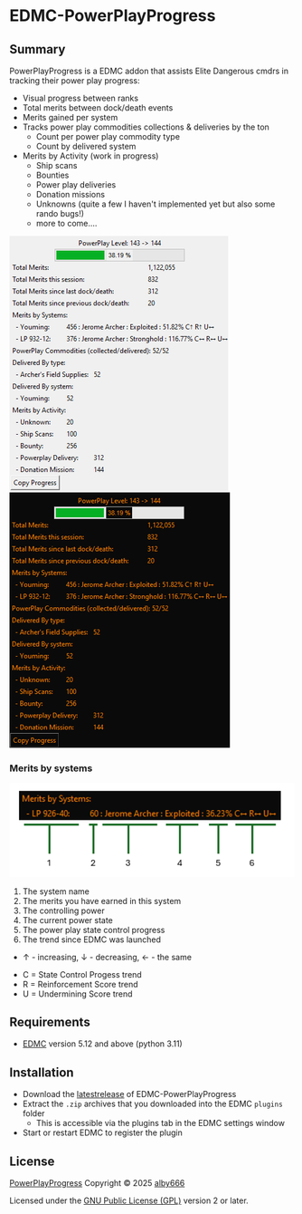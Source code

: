 # EDMC-PowerPlayProgress

## Summary

PowerPlayProgress is a EDMC addon that assists Elite Dangerous cmdrs in tracking their power play progress:

* Visual progress between ranks
* Total merits between dock/death events 
* Merits gained per system
* Tracks power play commodities collections & deliveries by the ton
  * Count per power play commodity type
  * Count by delivered system
* Merits by Activity (work in progress)
  * Ship scans
  * Bounties
  * Power play deliveries
  * Donation missions
  * Unknowns (quite a few I haven't implemented yet but also some rando bugs!)
  * more to come....

<img src="screen_shot.png"> <img src="screen_shot_dark.png">

### Merits by systems

<img src="merits_menu_help.png">

1. The system name
2. The merits you have earned in this system
3. The controlling power
4. The current power state
5. The power play state control progress
6. The trend since EDMC was launched
  - ↑ - increasing, ↓ - decreasing, ← - the same
  * C = State Control Progess trend
  * R = Reinforcement Score trend
  * U = Undermining Score trend

## Requirements
* [EDMC] version 5.12 and above (python 3.11)

## Installation

* Download the [latestrelease] of EDMC-PowerPlayProgress
* Extract the `.zip` archives that you downloaded into the EDMC `plugins` folder
  * This is accessible via the plugins tab in the EDMC settings window
* Start or restart EDMC to register the plugin

## License

[PowerPlayProgress] Copyright © 2025 [alby666]

Licensed under the [GNU Public License (GPL)][GPLv2] version 2 or later.

[EDMC]: https://github.com/EDCD/EDMarketConnector/wiki
[PowerPlayProgress]: https://github.com/alby666/EDMC-PowerPlayProgress
[latestrelease]: https://github.com/alby666/EDMC-PowerPlayProgress/releases/latest
[GPLv2]: http://www.gnu.org/licenses/gpl-2.0.html
[alby666]: https://github.com/alby666

